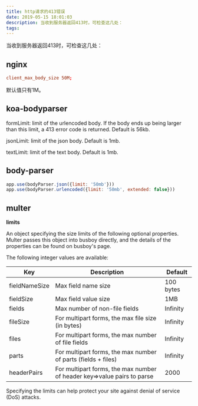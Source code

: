 ```yaml
---
title: http请求的413错误
date: 2019-05-15 18:01:03
description: 当收到服务器返回413时，可检查这几处：
tags:
---
```


当收到服务器返回413时，可检查这几处：

## nginx

```conf
client_max_body_size 50M;
```

默认值只有1M。

## koa-bodyparser

formLimit: limit of the urlencoded body. If the body ends up being larger than this limit, a 413 error code is returned. Default is 56kb.

jsonLimit: limit of the json body. Default is 1mb.

textLimit: limit of the text body. Default is 1mb.

## body-parser

```javascript
app.use(bodyParser.json({limit: '50mb'}))
app.use(bodyParser.urlencoded({limit: '50mb', extended: false}))
```

## multer

**limits**

An object specifying the size limits of the following optional properties. Multer passes this object into busboy directly, and the details of the properties can be found on busboy's page.

The following integer values are available:

| Key | Description | Default |
| - | - | - |
| fieldNameSize | Max field name size | 100 bytes |
| fieldSize | Max field value size | 1MB |
| fields | Max number of non-file fields | Infinity |
| fileSize | For multipart forms, the max file size (in bytes) | Infinity |
| files | For multipart forms, the max number of file fields | Infinity |
| parts | For multipart forms, the max number of parts (fields + files) | Infinity |
| headerPairs |  For multipart forms, the max number of header key=>value pairs to parse | 2000 |

Specifying the limits can help protect your site against denial of service (DoS) attacks.


